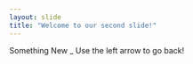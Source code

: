 ```yaml
---
layout: slide
title: "Welcome to our second slide!"
---
```

Something New _
Use the left arrow to go back!
